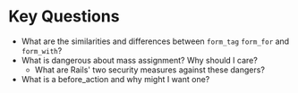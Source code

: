 # Key Questions
* What are the similarities and differences between `form_tag` `form_for` and `form_with`?
* What is dangerous about mass assignment? Why should I care? 
  * What are Rails' two security measures against these dangers?
* What is a before_action and why might I want one?

